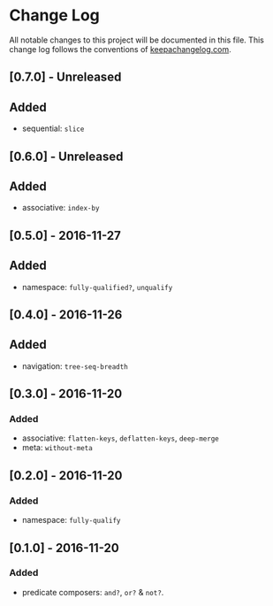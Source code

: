 # Change Log
All notable changes to this project will be documented in this file. This change log follows the conventions of [keepachangelog.com](http://keepachangelog.com/).

## [0.7.0] - Unreleased
## Added
  - sequential: `slice`

## [0.6.0] - Unreleased
## Added
  - associative: `index-by`

## [0.5.0] - 2016-11-27
## Added
  - namespace: `fully-qualified?`, `unqualify`

## [0.4.0] - 2016-11-26
## Added
  - navigation: `tree-seq-breadth`

## [0.3.0] - 2016-11-20
### Added
  - associative: `flatten-keys`, `deflatten-keys`, `deep-merge`
  - meta: `without-meta`

## [0.2.0] - 2016-11-20
### Added
  - namespace: `fully-qualify`

## [0.1.0] - 2016-11-20
### Added
  - predicate composers: `and?`, `or?` & `not?`.
